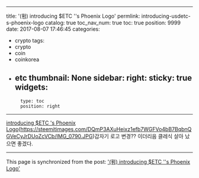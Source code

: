 
---
title: '(펌) introducing  $ETC ''s Phoenix Logo'
permlink: introducing-usdetc-s-phoenix-logo
catalog: true
toc_nav_num: true
toc: true
position: 9999
date: 2017-08-07 17:46:45
categories:
- crypto
tags:
- crypto
- coin
- coinkorea
- etc
thumbnail: None
sidebar:
    right:
        sticky: true
widgets:
    -
        type: toc
        position: right
---


[ introducing  $ETC 's Phoenix Logo](https://twitter.com/eth_classic/status/894603266989936640![IMG_0790.JPG])(https://steemitimages.com/DQmP3AXuHeixz1efb7WGFVo4bB7BqbnQGVeCyJrDUoZcVCb/IMG_0790.JPG)갑자기 로고 변경?? 이더리음 클레식 살아 났으면 좋겠다.

- - -

This page is synchronized from the post: ['(펌) introducing  $ETC ''s Phoenix Logo'](https://steemit.com/@kingbit/introducing-usdetc-s-phoenix-logo)
